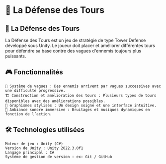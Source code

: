 # 📜 La Défense des Tours

## 🏰 La Défense des Tours

La Défense des Tours est un jeu de stratégie de type Tower Defense développé sous Unity. Le joueur doit placer et améliorer différentes tours pour défendre sa base contre des vagues d'ennemis toujours plus puissants.

## 🎮 Fonctionnalités

    🔹 Système de vagues : Des ennemis arrivent par vagues successives avec une difficulté progressive.
    🏗️ Construction et amélioration des tours : Plusieurs types de tours disponibles avec des améliorations possibles.
    🎨 Graphismes stylisés : Un design soigné et une interface intuitive.
    🎵 Ambiance sonore immersive : Bruitages et musiques dynamiques en fonction de l’action.

## 🛠️ Technologies utilisées

    Moteur de jeu : Unity (C#)
    Version de Unity : Unity 2022.3.0f1
    Langage principal : C#
    Système de gestion de version : ex: Git / GitHub

